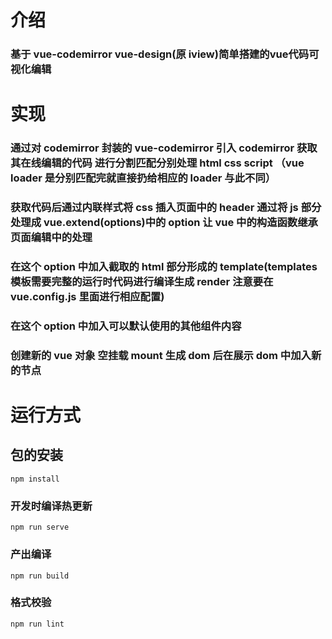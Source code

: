 # 介绍

### 基于 vue-codemirror vue-design(原 iview)简单搭建的vue代码可视化编辑

# 实现

### 通过对 codemirror 封装的 vue-codemirror 引入 codemirror 获取其在线编辑的代码 进行分割匹配分别处理 html css script （vue loader 是分别匹配完就直接扔给相应的 loader 与此不同）

### 获取代码后通过内联样式将 css 插入页面中的 header 通过将 js 部分处理成 vue.extend(options)中的 option 让 vue 中的构造函数继承页面编辑中的处理

### 在这个 option 中加入截取的 html 部分形成的 template(templates 模板需要完整的运行时代码进行编译生成 render 注意要在 vue.config.js 里面进行相应配置)

### 在这个 option 中加入可以默认使用的其他组件内容

### 创建新的 vue 对象 空挂载 mount 生成 dom 后在展示 dom 中加入新的节点

# 运行方式

## 包的安装

```
npm install
```

### 开发时编译热更新

```
npm run serve
```

### 产出编译

```
npm run build
```

### 格式校验

```
npm run lint
```
